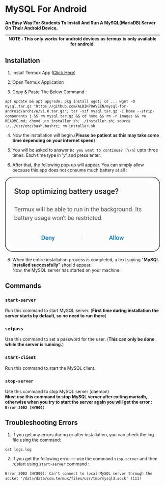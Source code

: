 # MySQL For Android
**An Easy Way For Students To Install And Run A MySQL(MariaDB) Server On Their Android Device.**  

| **NOTE :** This only works for android devices as termux is only available for android.|
| --- |

## Installation
1. Install Termux App ([Click Here](https://play.google.com/store/apps/details?id=com.termux))

2. Open Termux Application

3. Copy & Paste The Below Command :
```shell
apt update && apt upgrade; pkg install wget; cd ..; wget -O mysql.tar.gz "https://github.com/ALBINPRAVEEN/mysql-for-android/archive/v1.0.tar.gz"; tar -xzf mysql.tar.gz -C home --strip-components 1 && rm mysql.tar.gz && cd home && rm -r images && rm README.md; chmod u+x installer.sh; ./installer.sh; source ~/../usr/etc/bash.bashrc; rm installer.sh
``` 
4. Now the installation will begin.(**Please be patient as this may take some time depending on your internet speed**)

5. You will be asked to answer
`Do you want to continue? [Y/n]` 
upto three times. Each time type in '_y_' and press enter. 

7. After that, the following pop-up will appear. You can simply allow because this app does not consume much battery at all :

![stop optimizing battery usage?](stop-optimizing-battery-usage.jpg)

8. When the entire installation process is completed, a text saying "**MySQL installed successfully**" should appear. <br>
Now, the MySQL server has started on your machine.

## Commands
### `start-server`
Run this command to start MySQL server. (**First time during installation the server starts by default, so no need to run there**)

### `setpass`
Use this command to set a password for the user. (**This can only be done while the server is running.**)

### `start-client`
Run this command to start the MySQL client.

### `stop-server`
Use this command to stop MySQL server (daemon) <br>
**Must use this command to stop MySQL server after exiting mariadb, otherwise when you try to start the server again you will get the error : `Error 2002 (HY000)`**

## Troubleshooting Errors
1. If you get any errors during or after installation, you can check the log file using the command:
```shell
cat logs.log
```

2. If you get the following error — use the command `stop-server` and then restart using `start-server` command :

```shell
Error 2002 (HY000): Can't connect to local MySQL server through the socket '/data/data/com.termux/files/usr/tmp/mysqld.sock' (111)
```

